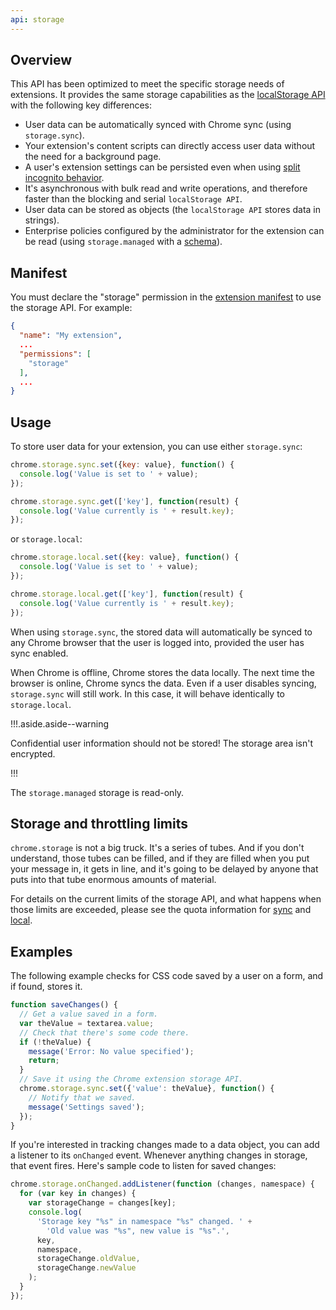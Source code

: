 ```yaml
---
api: storage
---
```


## Overview

This API has been optimized to meet the specific storage needs of extensions. It provides the same
storage capabilities as the [localStorage API][1] with the following key differences:

- User data can be automatically synced with Chrome sync (using `storage.sync`).
- Your extension's content scripts can directly access user data without the need for a background
  page.
- A user's extension settings can be persisted even when using [split incognito behavior][2].
- It's asynchronous with bulk read and write operations, and therefore faster than the blocking and
  serial `localStorage API`.
- User data can be stored as objects (the `localStorage API` stores data in strings).
- Enterprise policies configured by the administrator for the extension can be read (using
  `storage.managed` with a [schema][3]).

## Manifest

You must declare the "storage" permission in the [extension manifest][4] to use the storage API. For
example:

```json
{
  "name": "My extension",
  ...
  "permissions": [
    "storage"
  ],
  ...
}
```

## Usage

To store user data for your extension, you can use either `storage.sync`:

```js
chrome.storage.sync.set({key: value}, function() {
  console.log('Value is set to ' + value);
});

chrome.storage.sync.get(['key'], function(result) {
  console.log('Value currently is ' + result.key);
});
```

or `storage.local`:

```js
chrome.storage.local.set({key: value}, function() {
  console.log('Value is set to ' + value);
});

chrome.storage.local.get(['key'], function(result) {
  console.log('Value currently is ' + result.key);
});
```

When using `storage.sync`, the stored data will automatically be synced to any Chrome browser that
the user is logged into, provided the user has sync enabled.

When Chrome is offline, Chrome stores the data locally. The next time the browser is online, Chrome
syncs the data. Even if a user disables syncing, `storage.sync` will still work. In this case, it
will behave identically to `storage.local`.

!!!.aside.aside--warning

Confidential user information should not be stored! The storage area isn't encrypted.

!!!

The `storage.managed` storage is read-only.

## Storage and throttling limits

`chrome.storage` is not a big truck. It's a series of tubes. And if you don't understand, those
tubes can be filled, and if they are filled when you put your message in, it gets in line, and it's
going to be delayed by anyone that puts into that tube enormous amounts of material.

For details on the current limits of the storage API, and what happens when those limits are
exceeded, please see the quota information for [sync][5] and [local][6].

## Examples

The following example checks for CSS code saved by a user on a form, and if found, stores it.

```js
function saveChanges() {
  // Get a value saved in a form.
  var theValue = textarea.value;
  // Check that there's some code there.
  if (!theValue) {
    message('Error: No value specified');
    return;
  }
  // Save it using the Chrome extension storage API.
  chrome.storage.sync.set({'value': theValue}, function() {
    // Notify that we saved.
    message('Settings saved');
  });
}
```

If you're interested in tracking changes made to a data object, you can add a listener to its
`onChanged` event. Whenever anything changes in storage, that event fires. Here's sample code to
listen for saved changes:

```js
chrome.storage.onChanged.addListener(function (changes, namespace) {
  for (var key in changes) {
    var storageChange = changes[key];
    console.log(
      'Storage key "%s" in namespace "%s" changed. ' +
        'Old value was "%s", new value is "%s".',
      key,
      namespace,
      storageChange.oldValue,
      storageChange.newValue
    );
  }
});
```

[1]: https://developer.mozilla.org/en/DOM/Storage#localStorage
[2]: /docs/extensions/mv2/manifest/incognito
[3]: /docs/extensions/mv2/manifest/storage
[4]: /docs/extensions/mv2/tabs
[5]: #property-sync
[6]: #property-local
